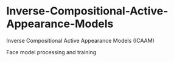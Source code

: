 # Inverse-Compositional-Active-Appearance-Models
Inverse Compositional Active Appearance Models (ICAAM)


Face model processing and training
